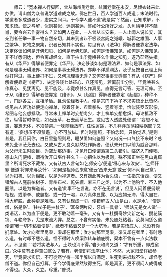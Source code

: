 <!-- { "loadSidebar": true } -->
　　师云：“宽本禅人行脚回，曾从海州见老僧，兹闻老僧在永安，尽倾衣钵来此办供，请山僧为众普说学道难成之故。佛在世日，百人学道百人成道；末法时代，学道者多成道者少，虚实之间耳。于今学人谁不道‘我是实’？然而，止知求解，不知求悟。悟之与解，似则甚似，远则甚远。譬如叶公所好之龙，头角鳞甲非不酷肖，要令兴云作雾得么？又如两人在此，一人曾从长安来，一人止闻人说长安，其亲到者任举一事一物自然亲切，其未到者非不极谈宫阙之嵬峨、城郭之雄固、人事之繁华、货物之聚集，识者已知其不实也。每见有从《法华》得解者便靠定法华，决定侈谈如何是开佛知见、如何是示佛知见、如何是悟佛知见、如何是入佛知见，非不详悉洞达，但令离却经文、直下拈出毕竟唤甚么作佛之知见，遂乃茫然失措。有从《华严》得解者便靠定《华严》，决定侈谈如何是理法界、如何是事法界、如何是理事无碍法界、如何是事事无碍法界，亦非不详悉洞达，及乎反按自己理上尚似打得过，事上便打不过，又何况理事无碍？又何况事事无碍耶？有从《楞严》得解者便靠定《楞严》，决定侈谈七处征心、八还辨见，若离前尘分别，毕竟唤甚么作真心、见犹离见、见不能及，毕竟唤甚么作真见，直得无言可答、无理可伸。至于从《维识》得解者便靠定《维识》，从《起信》得解者便靠定《起信》，种种不一，门庭各立，互相矛盾。且勿论经教中人，便是宗门下衲子不求实悟比比皆然。或见古人苦功处便走向禅单，咬着牙关、捏着拳头、竖着脊梁，恰似装罗汉形像，希图与他妄想抵敌。寻常未上禅单时妄想尚少，才上禅单妄想愈炽。毋论抵敌不住，纵得暂时停息，如石压草，石去而草还生。或见古人透脱处便谓：‘妄想不足畏，妄想无体，不须禁遏。’一味随缘放旷、任性逍遥，不几莽莽荡荡招殃祸耶？又有道：‘妄想虽不须禁遏，亦不可放纵。但时时鉴照，不怕念起，只怕觉迟。’是则甚是，我且问你，白日里鉴照则易，睡梦里如何鉴照？又何况一口气接不来时？总未免业识茫茫去也。又或从古人良久默然处作解者，便认未开口以前为威音那畔、为父母未生时面目、为空劫那边事，才见开口便谓落第二头错引。临济入门便喝、德山入门便棒，谓待汝开口堪作甚么？一向把住以为极则，殊不知正坐在黑山鬼窟里？所谓死水不藏龙。又有认古人言句如‘乞师安心’便道‘将心来与汝安’、‘乞师忏罪’便道‘将罪来与汝忏’、‘如何是祖师西来意’便云‘西来无意’或云‘何不问自己意’，以为扣机、以为绵密，以是为禅道者。又有嫌此等为合头语，一任指东话西，便又错解古人庭前柏树子、青州布衫、乾矢橛、麻三斤之类，以为不上他钓竿、不入他圈缋，以是为禅道者。又有道‘此事不在言说，亦不在无言说’，但见人问着便努眼相视，或擎拳、或竖指、或一拍一喝，以为真体显露、以为应物无滞，得大自在、得大解脱，此种更是难救。又有认现成一切，便错解古人‘山是山，水是水’、‘僧是僧，俗是俗’、‘拄杖子是拄杖子’、‘耳朵两片皮，牙齿一具骨’、‘师姑元是女人做’一类语话，以为直下便是，更不敢动着一毫头。又有专一杜撰奇妙尖新之句、攒花簇锦、斗艳夸多，尤是末流大弊。总之，不曾有实悟，未免随处粘着。汝莫闻恁么道便谓‘我一切不粘着便是’，祗者不粘着又是一个大坑堑。若是实悟底人，总没有你扪摩处。汝才向者里觅渠，渠却在那里；汝才向那里觅渠，渠又却在者里；有时恁么道，有时却不恁么道，怪不得时人唤渠作转车轴底嘴，渠本不曾有一点实法教人。不见道：‘若将实法与人，土块也消不得。’岩头和尚又道：‘才有所重，即成窠臼。’众中莫有出得窠臼底么？若有，老僧即将法座让他；不然，大家归堂仔细参究，毕竟要求实悟，不可徒然学得一知半解以自满足，生死到来抵敌不住，却怪老僧不道。你但自己打算，于今学得底果然敌得生死，即是真正，更不须问人成得成不得也。大众，久立。珍重。”普说。

